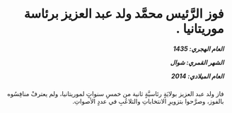 <h1 dir="rtl">فوز الرَّئيس محمَّد ولد عبد العزيز برئاسة موريتانيا .</h1>

<h5 dir="rtl">العام الهجري:  1435

الشهر القمري: شوال

العام الميلادي: 2014</h5>

<p dir="rtl">فاز ولد عبد العزيز بولايَةٍ رئاسيَّةٍ ثانية من خمسِ سنواتٍ لموريتانيا، ولم يعترفْ منافِسُوه بالفوز، وصرَّحوا بتزويرِ الانتخاباتِ والتلاعُبِ في عددٍ الأصواتِ.</p></br>
